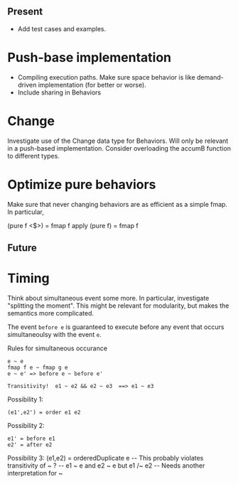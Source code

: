 Present
-------
* Add test cases and examples.

Push-base implementation
========================
* Compiling execution paths. Make sure space behavior is like demand-driven implementation (for better or worse).
* Include sharing in Behaviors

Change
======
Investigate use of the  Change  data type for Behaviors. Will only be relevant in a push-based implementation. Consider overloading the  accumB  function to different types.

Optimize pure behaviors
=======================
Make sure that never changing behaviors are as efficient as a simple fmap. In particular,

   (pure f <$>)   = fmap f
   apply (pure f) = fmap f



Future
------
Timing
======
Think about simultaneous event some more. In particular, investigate "splitting the moment". This might be relevant for modularity, but makes the semantics more complicated.

The event `before e` is guaranteed to execute before any event that occurs simultaneoulsy with the event `e`.

Rules for simultaneous occurance

    e ~ e
    fmap f e ~ fmap g e
    e ~ e' => before e ~ before e'

    Transitivity!  e1 ~ e2 && e2 ~ e3  ==> e1 ~ e3

Possibility 1:

    (e1',e2') = order e1 e2

Possibility 2:

    e1' = before e1
    e2' = after e2

Possibility 3:
    (e1,e2) = orderedDuplicate e
    -- This probably violates transitivity of  ~ ?
    -- e1 ~ e and e2 ~ e  but  e1 /~ e2
    -- Needs another interpretation for  ~


